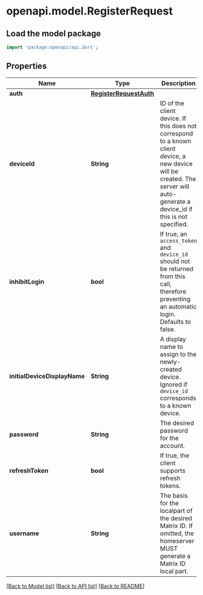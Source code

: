 # openapi.model.RegisterRequest

## Load the model package
```dart
import 'package:openapi/api.dart';
```

## Properties
Name | Type | Description | Notes
------------ | ------------- | ------------- | -------------
**auth** | [**RegisterRequestAuth**](RegisterRequestAuth.md) |  | [optional] 
**deviceId** | **String** | ID of the client device. If this does not correspond to a known client device, a new device will be created. The server will auto-generate a device_id if this is not specified. | [optional] 
**inhibitLogin** | **bool** | If true, an `access_token` and `device_id` should not be returned from this call, therefore preventing an automatic login. Defaults to false. | [optional] 
**initialDeviceDisplayName** | **String** | A display name to assign to the newly-created device. Ignored if `device_id` corresponds to a known device. | [optional] 
**password** | **String** | The desired password for the account. | [optional] 
**refreshToken** | **bool** | If true, the client supports refresh tokens. | [optional] 
**username** | **String** | The basis for the localpart of the desired Matrix ID. If omitted, the homeserver MUST generate a Matrix ID local part. | [optional] 

[[Back to Model list]](../README.md#documentation-for-models) [[Back to API list]](../README.md#documentation-for-api-endpoints) [[Back to README]](../README.md)


